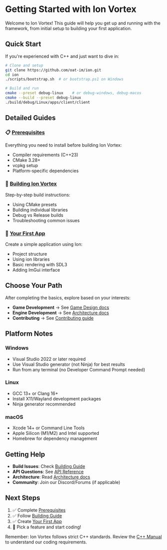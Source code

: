 # Getting Started with Ion Vortex

Welcome to Ion Vortex! This guide will help you get up and running with the framework, from initial setup to building your first application.

## Quick Start

If you're experienced with C++ and just want to dive in:

```bash
# Clone and setup
git clone https://github.com/oat-im/ion.git
cd ion
./scripts/bootstrap.sh  # or bootstrap.ps1 on Windows

# Build and run
cmake --preset debug-linux    # or debug-windows, debug-macos
cmake --build --preset debug-linux
./build/debug/Linux/apps/client/client
```

## Detailed Guides

### 📋 [Prerequisites](prerequisites.md)
Everything you need to install before building Ion Vortex:
- Compiler requirements (C++23)
- CMake 3.28+
- vcpkg setup
- Platform-specific dependencies

### 🔨 [Building Ion Vortex](building.md)
Step-by-step build instructions:
- Using CMake presets
- Building individual libraries
- Debug vs Release builds
- Troubleshooting common issues

### 🚀 [Your First App](first-app.md)
Create a simple application using Ion:
- Project structure
- Using ion libraries
- Basic rendering with SDL3
- Adding ImGui interface

## Choose Your Path

After completing the basics, explore based on your interests:

- **Game Development** → See [Game Design docs](../game-design/)
- **Engine Development** → See [Architecture docs](../architecture/)
- **Contributing** → See [Contributing guide](../contributing/)

## Platform Notes

### Windows
- Visual Studio 2022 or later required
- Use Visual Studio generator (not Ninja) for best results
- Run from any terminal (no Developer Command Prompt needed)

### Linux
- GCC 13+ or Clang 16+
- Install X11/Wayland development packages
- Ninja generator recommended

### macOS
- Xcode 14+ or Command Line Tools
- Apple Silicon (M1/M2) and Intel supported
- Homebrew for dependency management

## Getting Help

- **Build Issues**: Check [Building Guide](building.md#troubleshooting)
- **API Questions**: See [API Reference](../api/)
- **Architecture**: Read [Architecture docs](../architecture/)
- **Community**: Join our Discord/Forums (if applicable)

## Next Steps

1. ✅ Complete [Prerequisites](prerequisites.md)
2. ✅ Follow [Building Guide](building.md)
3. ✅ Create [Your First App](first-app.md)
4. 🎯 Pick a feature and start coding!

Remember: Ion Vortex follows strict C++ standards. Review the [C++ Manual](../development/cpp-manual.md) to understand our coding requirements.